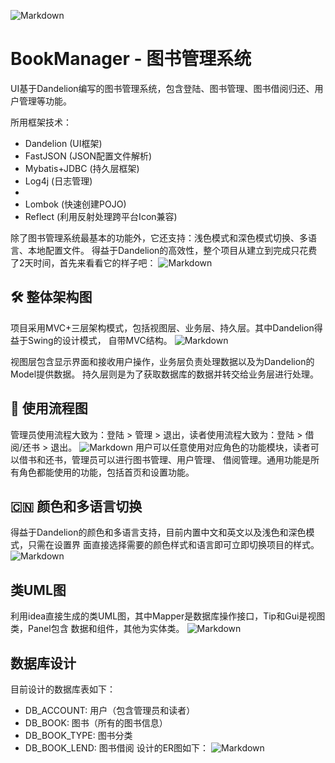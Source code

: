 ![Markdown](http://i1.fuimg.com/604599/002c225fec754412.png)
# BookManager - 图书管理系统
UI基于Dandelion编写的图书管理系统，包含登陆、图书管理、图书借阅归还、用户管理等功能。

所用框架技术：
* Dandelion (UI框架)
* FastJSON (JSON配置文件解析)
* Mybatis+JDBC (持久层框架)
* Log4j (日志管理)
* 
* Lombok (快速创建POJO)
* Reflect (利用反射处理跨平台Icon兼容)



除了图书管理系统最基本的功能外，它还支持：浅色模式和深色模式切换、多语言、本地配置文件。
得益于Dandelion的高效性，整个项目从建立到完成只花费了2天时间，首先来看看它的样子吧：
![Markdown](http://i1.fuimg.com/604599/999a1ae5845c87ba.png)

## 🛠 整体架构图
项目采用MVC+三层架构模式，包括视图层、业务层、持久层。其中Dandelion得益于Swing的设计模式，
自带MVC结构。
![Markdown](http://i1.fuimg.com/604599/c8e3174d2e04952b.png)

视图层包含显示界面和接收用户操作，业务层负责处理数据以及为Dandelion的Model提供数据。
持久层则是为了获取数据库的数据并转交给业务层进行处理。

## 🔗 使用流程图
管理员使用流程大致为：登陆 > 管理 > 退出，读者使用流程大致为：登陆 > 借阅/还书 > 退出。
![Markdown](http://i1.fuimg.com/604599/f7b3038caddc0591.png)
用户可以任意使用对应角色的功能模块，读者可以借书和还书，管理员可以进行图书管理、用户管理、
借阅管理。通用功能是所有角色都能使用的功能，包括首页和设置功能。

## 🇨🇳 颜色和多语言切换
得益于Dandelion的颜色和多语言支持，目前内置中文和英文以及浅色和深色模式，只需在设置界
面直接选择需要的颜色样式和语言即可立即切换项目的样式。
![Markdown](http://i2.tiimg.com/604599/f23c80a0af5bcfe4.png)

## 类UML图
利用idea直接生成的类UML图，其中Mapper是数据库操作接口，Tip和Gui是视图类，Panel包含
数据和组件，其他为实体类。
![Markdown](http://i1.fuimg.com/604599/a233b98de618853f.jpg)

## 数据库设计
目前设计的数据库表如下：
* DB_ACCOUNT: 用户（包含管理员和读者）
* DB_BOOK: 图书（所有的图书信息）
* DB_BOOK_TYPE: 图书分类
* DB_BOOK_LEND: 图书借阅
设计的ER图如下：
![Markdown](http://i1.fuimg.com/604599/546fcd95f6a5fdd5.png)
